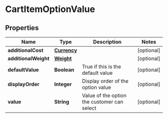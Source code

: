 

# CartItemOptionValue


## Properties

| Name | Type | Description | Notes |
|------------ | ------------- | ------------- | -------------|
|**additionalCost** | [**Currency**](Currency.md) |  |  [optional] |
|**additionalWeight** | [**Weight**](Weight.md) |  |  [optional] |
|**defaultValue** | **Boolean** | True if this is the default value |  [optional] |
|**displayOrder** | **Integer** | Display order of the option value |  [optional] |
|**value** | **String** | Value of the option the customer can select |  [optional] |



